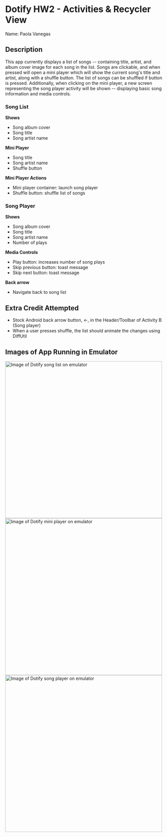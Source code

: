 # Dotify HW2 - Activities & Recycler View
Name: Paola Vanegas

## Description
This app currently displays a list of songs -- containing title, artist, and album cover image for each song in the list. Songs are clickable, and when pressed will open a mini player which will show the current song's title and artist, along with a shuffle button. The list of songs can be shuffled if button is pressed. Additionally, when clicking on the mini player, a new screen representing the song player activity will be shown -- displaying basic song information and media controls. 

### Song List
**Shows**
- Song album cover
- Song title 
- Song artist name

**Mini Player**
- Song title 
- Song artist name
- Shuffle button

**Mini Player Actions**
- Mini player container: launch song player 
- Shuffle button: shuffle list of songs

### Song Player
**Shows**
- Song album cover
- Song title 
- Song artist name
- Number of plays 

**Media Controls**
- Play button: increases number of song plays
- Skip previous button: toast message 
- Skip next button: toast message

**Back arrow**
- Navigate back to song list

## Extra Credit Attempted
- Stock Android back arrow button, ←, in the Header/Toolbar of Activity B (Song player)
- When a user presses shuffle, the list should animate the changes using DiffUtil

## Images of App Running in Emulator
<image alt="Image of Dotify song list on emulator" src="./images/SongList.png" height="500" />
<image alt="Image of Dotify mini player on emulator" src="./images/MiniPlayer.png" height="500" />   
<image alt="Image of Dotify song player on emulator" src="./images/SongPlayer.png" height="500" />
